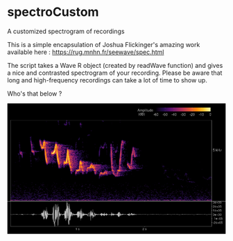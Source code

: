 # spectroCustom
A customized spectrogram of recordings

This is a simple encapsulation of Joshua Flickinger's amazing work available here : https://rug.mnhn.fr/seewave/spec.html

The script takes a Wave R object (created by readWave function) and gives a nice and contrasted spectrogram of your recording. Please be aware that long and high-frequency recordings can take a lot of time to show up.

Who's that below ?

![Screenshot](10521C838E00_2022-05-26_04%3A07%3A25.wav_Pouillot%20fitis.png)
